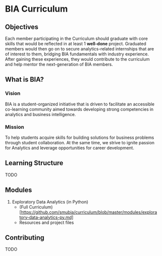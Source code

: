 # BIA Curriculum
## Objectives
Each member participating in the Curriculum should graduate with core skills that would be reflected in at least 1 **well-done** project. 
Graduated members would then go on to secure analytics-related internships that are of interest to them, bridging BIA fundamentals with industry experience. After gaining these experiences, they would contribute to the curriculum and help mentor the next-generation of BIA members.

## What is BIA?
### Vision
BIA is a student-organized initiative that is driven to facilitate an accessible co-learning
community aimed towards developing strong competencies in analytics and business intelligence.
### Mission
To help students acquire skills for building solutions for business problems through
student collaboration. At the same time, we strive to ignite passion for Analytics and
leverage opportunities for career development.

## Learning Structure
TODO


## Modules
1. Exploratory Data Analytics (in Python)
    - (Full Curriculum)[https://github.com/smubia/curriculum/blob/master/modules/exploratory-data-analytics-py.md]
    - Resources and project files

## Contributing
TODO